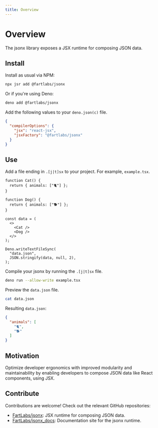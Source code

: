 ```yaml
---
title: Overview
---
```


# Overview

The jsonx library exposes a JSX runtime for composing JSON data.

## Install

Install as usual via NPM:

```sh
npx jsr add @fartlabs/jsonx
```

Or if you're using Deno:

```sh
deno add @fartlabs/jsonx
```

Add the following values to your `deno.json(c)` file.

```json
{
  "compilerOptions": {
    "jsx": "react-jsx",
    "jsxFactory": "@fartlabs/jsonx"
  }
}
```

## Use

Add a file ending in `.[j|t]sx` to your project. For example, `example.tsx`.

```tsx
function Cat() {
  return { animals: ["🐈"] };
}

function Dog() {
  return { animals: ["🐕"] };
}

const data = (
  <>
    <Cat />
    <Dog />
  </>
);

Deno.writeTextFileSync(
  "data.json",
  JSON.stringify(data, null, 2),
);
```

Compile your jsonx by running the `.[j|t]sx` file.

```sh
deno run --allow-write example.tsx
```

Preview the `data.json` file.

```sh
cat data.json
```

Resulting `data.json`:

```json
{
  "animals": [
    "🐈",
    "🐕"
  ]
}
```

## Motivation

Optimize developer ergonomics with improved modularity and maintainability by
enabling developers to compose JSON data like React components, using JSX.

## Contribute

Contributions are welcome! Check out the relevant GitHub repositories:

- [FartLabs/jsonx](https://github.com/FartLabs/jsonx): JSX runtime for composing
  JSON data.
- [FartLabs/jsonx_docs](https://github.com/FartLabs/jsonx_docs): Documentation
  site for the jsonx runtime.
